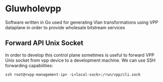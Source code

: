 # Gluwholevpp

Software written in Go used for generating Vlan transformations using VPP dataplane in order to provide wholesale bitstream services

## Forward API Unix Socket
In order to develop this control plane sometimes is useful to forward VPP Unix socket from vpp device to a development machine. We can use SSH forwarding capabilities:

```
ssh root@<vpp-management-ip> -L<local-sock>:/run/vpp/cli.sock
```